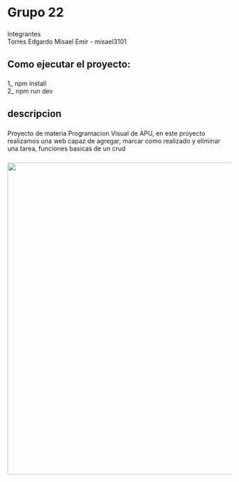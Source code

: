 <h1 align="left">Grupo 22</h1>

###

<p align="left">Integrantes<br>Torres Edgardo Misael Emir - misael3101</p>

###

<h2 align="left">Como ejecutar el proyecto:</h2>

###

<p align="left">1_ npm install<br>2_ npm run dev</p>

###

<h2 align="left">descripcion</h2>

###

<p align="left">Proyecto de materia Programacion Visual de APU, en este proyecto realizamos una web capaz de agregar, marcar como realizado y eliminar una tarea, funciones basicas de un crud</p>

###

<div align="center">
  <img height="700" src="https://media3.giphy.com/media/v1.Y2lkPTc5MGI3NjExNWdueGZneDc0azlkemNyenc2NnF1eDFreTRzc3E5NWZkdTU0dmgxMyZlcD12MV9pbnRlcm5hbF9naWZfYnlfaWQmY3Q9Zw/8k9mAlnrQvmiIQeRWK/giphy.gif"  />
</div>

###
